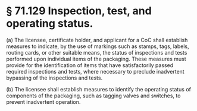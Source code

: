 # § 71.129   Inspection, test, and operating status.

(a) The licensee, certificate holder, and applicant for a CoC shall establish measures to indicate, by the use of markings such as stamps, tags, labels, routing cards, or other suitable means, the status of inspections and tests performed upon individual items of the packaging. These measures must provide for the identification of items that have satisfactorily passed required inspections and tests, where necessary to preclude inadvertent bypassing of the inspections and tests.


(b) The licensee shall establish measures to identify the operating status of components of the packaging, such as tagging valves and switches, to prevent inadvertent operation.




